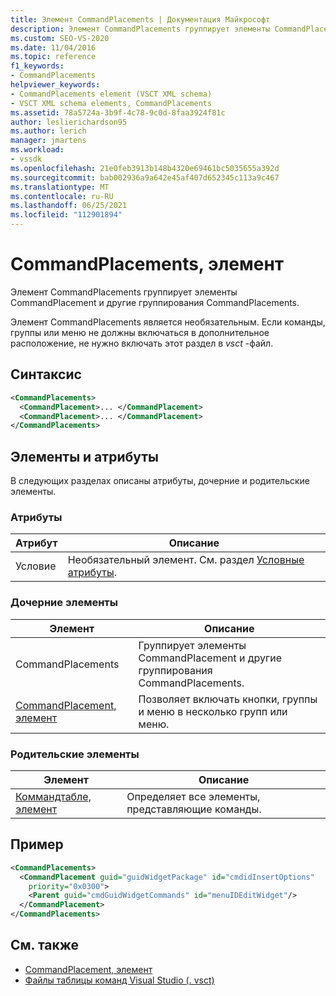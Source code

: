 ```yaml
---
title: Элемент CommandPlacements | Документация Майкрософт
description: Элемент CommandPlacements группирует элементы CommandPlacement и другие группирования CommandPlacements. Элемент CommandPlacements является необязательным.
ms.custom: SEO-VS-2020
ms.date: 11/04/2016
ms.topic: reference
f1_keywords:
- CommandPlacements
helpviewer_keywords:
- CommandPlacements element (VSCT XML schema)
- VSCT XML schema elements, CommandPlacements
ms.assetid: 78a5724a-3b9f-4c78-9c0d-8faa3924f81c
author: leslierichardson95
ms.author: lerich
manager: jmartens
ms.workload:
- vssdk
ms.openlocfilehash: 21e0feb3913b148b4320e69461bc5035655a392d
ms.sourcegitcommit: bab002936a9a642e45af407d652345c113a9c467
ms.translationtype: MT
ms.contentlocale: ru-RU
ms.lasthandoff: 06/25/2021
ms.locfileid: "112901894"
---
```

# <a name="commandplacements-element"></a>CommandPlacements, элемент
Элемент CommandPlacements группирует элементы CommandPlacement и другие группирования CommandPlacements.

 Элемент CommandPlacements является необязательным. Если команды, группы или меню не должны включаться в дополнительное расположение, не нужно включать этот раздел в *vsct* -файл.

## <a name="syntax"></a>Синтаксис

```xml
<CommandPlacements>
  <CommandPlacement>... </CommandPlacement>
  <CommandPlacement>... </CommandPlacement>
</CommandPlacements>
```

## <a name="attributes-and-elements"></a>Элементы и атрибуты
 В следующих разделах описаны атрибуты, дочерние и родительские элементы.

### <a name="attributes"></a>Атрибуты

|Атрибут|Описание|
|---------------|-----------------|
|Условие|Необязательный элемент. См. раздел [Условные атрибуты](../extensibility/vsct-xml-schema-conditional-attributes.md).|

### <a name="child-elements"></a>Дочерние элементы

|Элемент|Описание|
|-------------|-----------------|
|CommandPlacements|Группирует элементы CommandPlacement и другие группирования CommandPlacements.|
|[CommandPlacement, элемент](../extensibility/commandplacement-element.md)|Позволяет включать кнопки, группы и меню в несколько групп или меню.|

### <a name="parent-elements"></a>Родительские элементы

|Элемент|Описание|
|-------------|-----------------|
|[Коммандтабле, элемент](../extensibility/commandtable-element.md)|Определяет все элементы, представляющие команды.|

## <a name="example"></a>Пример

```xml
<CommandPlacements>
  <CommandPlacement guid="guidWidgetPackage" id="cmdidInsertOptions"
    priority="0x0300">
    <Parent guid="cmdGuidWidgetCommands" id="menuIDEditWidget"/>
  </CommandPlacement>
</CommandPlacements>
```

## <a name="see-also"></a>См. также
- [CommandPlacement, элемент](../extensibility/commandplacement-element.md)
- [Файлы таблицы команд Visual Studio (. vsct)](../extensibility/internals/visual-studio-command-table-dot-vsct-files.md)
